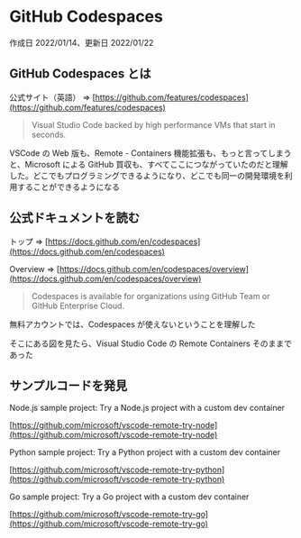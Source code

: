 # GitHub Codespaces

作成日 2022/01/14、更新日 2022/01/22

## GitHub Codespaces とは

公式サイト（英語） => [https://github.com/features/codespaces](https://github.com/features/codespaces)

> Visual Studio Code backed by high performance VMs that start in seconds.

VSCode の Web 版も、Remote - Containers 機能拡張も、もっと言ってしまうと、Microsoft による GitHub 買収も、すべてここにつながっていたのだと理解した。どこでもプログラミングできるようになり、どこでも同一の開発環境を利用することができるようになる

## 公式ドキュメントを読む

トップ => [https://docs.github.com/en/codespaces](https://docs.github.com/en/codespaces)

Overview => [https://docs.github.com/en/codespaces/overview](https://docs.github.com/en/codespaces/overview)

> Codespaces is available for organizations using GitHub Team or GitHub Enterprise Cloud.

無料アカウントでは、Codespaces が使えないということを理解した

そこにある図を見たら、Visual Studio Code の Remote Containers そのままであった

## サンプルコードを発見

Node.js sample project: Try a Node.js project with a custom dev container

[https://github.com/microsoft/vscode-remote-try-node](https://github.com/microsoft/vscode-remote-try-node)

Python sample project: Try a Python project with a custom dev container

[https://github.com/microsoft/vscode-remote-try-python](https://github.com/microsoft/vscode-remote-try-python)

Go sample project: Try a Go project with a custom dev container

[https://github.com/microsoft/vscode-remote-try-go](https://github.com/microsoft/vscode-remote-try-go)
